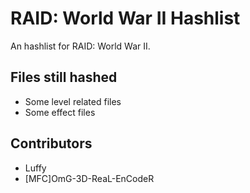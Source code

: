 # RAID: World War II Hashlist
An hashlist for RAID: World War II.

## Files still hashed
- Some level related files
- Some effect files

## Contributors
- Luffy
- [MFC]OmG-3D-ReaL-EnCodeR
